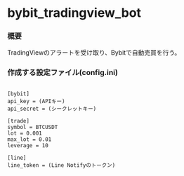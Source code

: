 # bybit_tradingview_bot
### 概要
TradingViewのアラートを受け取り、Bybitで自動売買を行う。

### 作成する設定ファイル(config.ini)

```

[bybit]
api_key = (APIキー)
api_secret = (シークレットキー)

[trade]
symbol = BTCUSDT
lot = 0.001
max_lot = 0.01
leverage = 10

[line]
line_token = (Line Notifyのトークン)

```
